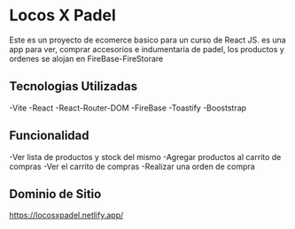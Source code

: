 # Locos X Padel

Este es un proyecto de ecomerce basico para un curso de React JS. es una app para ver, comprar accesorios e indumentaria de padel, los productos y ordenes se alojan en FireBase-FireStorare

## Tecnologias Utilizadas

-Vite
-React
-React-Router-DOM
-FireBase
-Toastify
-Booststrap

## Funcionalidad

-Ver lista de productos y stock del mismo
-Agregar productos al carrito de compras
-Ver el carrito de compras
-Realizar una orden de compra

## Dominio de Sitio

https://locosxpadel.netlify.app/
